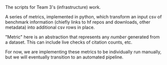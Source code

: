 The scripts for Team 3's (infrastructure) work.

A series of metrics, implemented in python, which transform an input csv of benchmark information (chiefly links to hf repos and downloads, other metadata) into additional csv rows in place.

"Metric" here is an abstraction that represents any *number* generated from a dataset. This can include live checks of citation counts, etc.

For now, we are implementing these metrics to be individually run manually, but we will eventually transition to an automated pipeline.